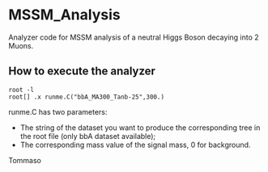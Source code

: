 # MSSM_Analysis
Analyzer code for MSSM analysis of a neutral Higgs Boson decaying into 2 Muons.

## How to execute the analyzer

```
root -l
root[] .x runme.C("bbA_MA300_Tanb-25",300.)
```
runme.C has two parameters:
- The string of the dataset you want to produce the corresponding tree in the root file (only bbA dataset available);
- The corresponding mass value of the signal mass, 0 for background.


Tommaso
